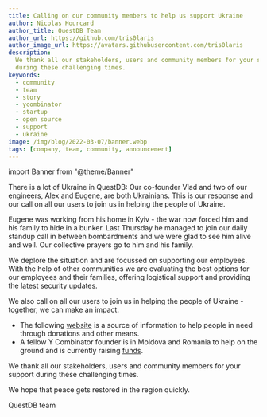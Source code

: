 ```yaml
---
title: Calling on our community members to help us support Ukraine
author: Nicolas Hourcard
author_title: QuestDB Team
author_url: https://github.com/tris0laris
author_image_url: https://avatars.githubusercontent.com/tris0laris
description:
  We thank all our stakeholders, users and community members for your support
  during these challenging times.
keywords:
  - community
  - team
  - story
  - ycombinator
  - startup
  - open source
  - support
  - ukraine
image: /img/blog/2022-03-07/banner.webp
tags: [company, team, community, announcement]
---
```


import Banner from "@theme/Banner"

<Banner
  alt="Flag of Ukraine"
  height={427}
  src="/img/blog/2022-03-07/banner.webp"
  width={640}
/>

There is a lot of Ukraine in QuestDB: Our co-founder Vlad and two of our
engineers, Alex and Eugene, are both Ukrainians. This is our response
and our call on all our users to join us in helping the people of
Ukraine.

<!--truncate-->

Eugene was working from his home in Kyiv - the war now forced him and his family
to hide in a bunker. Last Thursday he managed to join our daily standup call in
between bombardments and we were glad to see him alive and well. Our collective
prayers go to him and his family.

We deplore the situation and are focussed on supporting our employees. With the
help of other communities we are evaluating the best options for our employees
and their families, offering logistical support and providing the latest
security updates.

We also call on all our users to join us in helping the people of Ukraine -
together, we can make an impact.

- The following [website](https://supportukrainenow.org/) is a source of
  information to help people in need through donations and other means.
- A fellow Y Combinator founder is in Moldova and Romania to help on the ground
  and is currently raising
  [funds](https://fundly.com/support-my-relatives-and-friends-in-ukraine).

We thank all our stakeholders, users and community members for your support
during these challenging times.

We hope that peace gets restored in the region quickly.

QuestDB team
